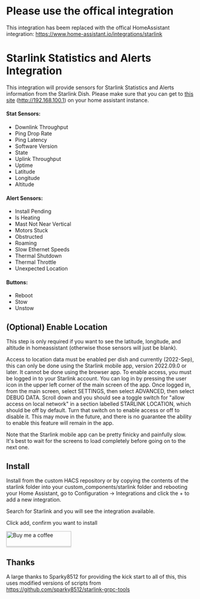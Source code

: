 # Please use the offical integration

This integration has beem replaced with the offical HomeAssistant integration: https://www.home-assistant.io/integrations/starlink


# Starlink Statistics and Alerts Integration

This integration will provide sensors for Starlink Statistics and Alerts information from the Starlink Dish.
Please make sure that you can get to <a target="_blank" href="http://192.168.100.1/">this site<a> (http://192.168.100.1) on your home assistant instance.

####  Stat Sensors:
- Downlink Throughput
- Ping Drop Rate
- Ping Latency
- Software Version
- State
- Uplink Throughput
- Uptime
- Latitude
- Longitude
- Altitude

####  Alert Sensors:
- Install Pending
- Is Heating
- Mast Not Near Vertical
- Motors Stuck
- Obstructed
- Roaming
- Slow Ethernet Speeds
- Thermal Shutdown
- Thermal Throttle
- Unexpected Location

####  Buttons:
- Reboot
- Stow
- Unstow

## (Optional) Enable Location

This step is only required if you want to see the latitude, longitude, and altitude in homeassistant (otherwise those sensors will just be blank).

Access to location data must be enabled per dish and currently (2022-Sep), this can only be done using the Starlink mobile app, version 2022.09.0 or later. It cannot be done using the browser app. To enable access, you must be logged in to your Starlink account. You can log in by pressing the user icon in the upper left corner of the main screen of the app. Once logged in, from the main screen, select SETTINGS, then select ADVANCED, then select DEBUG DATA. Scroll down and you should see a toggle switch for "allow access on local network" in a section labelled STARLINK LOCATION, which should be off by default. Turn that switch on to enable access or off to disable it. This may move in the future, and there is no guarantee the ability to enable this feature will remain in the app.

Note that the Starlink mobile app can be pretty finicky and painfully slow. It's best to wait for the screens to load completely before going on to the next one.

## Install

Install from the custom HACS repository or by copying the contents of the starlink folder into your custom_components/starlink folder and rebooting your Home Assistant, go to Configuration -> Integrations and click the + to add a new integration.

Search for Starlink and you will see the integration available.

Click add, confirm you want to install

<a target="_blank" href="https://www.buymeacoffee.com/archerne"><img src="https://www.buymeacoffee.com/assets/img/custom_images/orange_img.png" alt="Buy me a coffee" style="height: 41px !important;width: 174px !important;box-shadow: 0px 3px 2px 0px rgba(190, 190, 190, 0.5) !important;-webkit-box-shadow: 0px 3px 2px 0px rgba(190, 190, 190, 0.5) !important;"></a>

## Thanks
A large thanks to Sparky8512 for providing the kick start to all of this, this uses modified versions of scripts from https://github.com/sparky8512/starlink-grpc-tools
